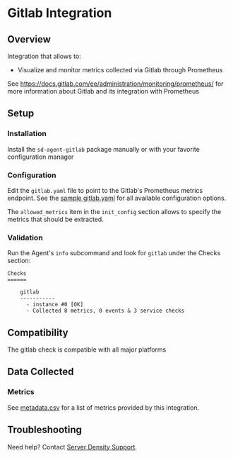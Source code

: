 # Gitlab Integration

## Overview

Integration that allows to:

* Visualize and monitor metrics collected via Gitlab through Prometheus

See https://docs.gitlab.com/ee/administration/monitoring/prometheus/ for
more information about Gitlab and its integration with Prometheus

## Setup
### Installation

Install the `sd-agent-gitlab` package manually or with your favorite configuration manager

### Configuration

Edit the `gitlab.yaml` file to point to the Gitlab's Prometheus metrics endpoint.
See the [sample gitlab.yaml](https://github.com/serverdensity/sd-agent-core-plugins/blob/master/gitlab/conf.yaml.example) for all available configuration options.

The `allowed_metrics` item in the `init_config` section allows to specify the metrics that should be extracted.

### Validation

Run the Agent's `info` subcommand and look for `gitlab` under the Checks section:

    Checks
    ======

        gitlab
        -----------
          - instance #0 [OK]
          - Collected 8 metrics, 0 events & 3 service checks

## Compatibility

The gitlab check is compatible with all major platforms

## Data Collected
### Metrics
See [metadata.csv](metadata.csv) for a list of metrics provided by this integration.

## Troubleshooting
Need help? Contact [Server Density Support](http://support.serverdensity.com).

